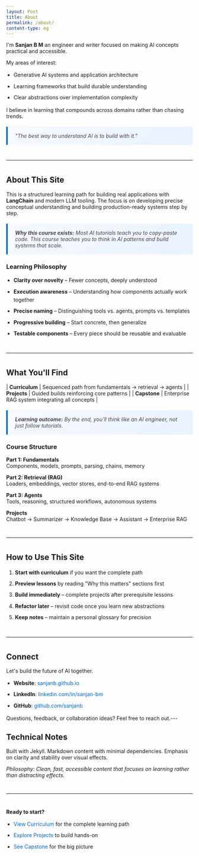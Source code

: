 ```yaml
---
layout: Post
title: About
permalink: /about/
content-type: eg
---
```


I'm **Sanjan B M** an engineer and writer focused on making AI concepts practical and accessible.

My areas of interest:

- Generative AI systems and application architecture
- Learning frameworks that build durable understanding
- Clear abstractions over implementation complexity

I believe in learning that compounds across domains rather than chasing trends.

> _"The best way to understand AI is to build with it."_

---

## About This Site

This is a structured learning path for building real applications with **LangChain** and modern LLM tooling. The focus is on developing precise conceptual understanding and building production-ready systems step by step.

> **Why this course exists:** Most AI tutorials teach you to copy-paste code. This course teaches you to _think_ in AI patterns and build systems that scale.

### Learning Philosophy

- **Clarity over novelty** – Fewer concepts, deeply understood
- **Execution awareness** – Understanding how components actually work together
- **Precise naming** – Distinguishing tools vs. agents, prompts vs. templates
- **Progressive building** – Start concrete, then generalize
- **Testable components** – Every piece should be reusable and evaluable

---

## What You'll Find

| **Curriculum** | Sequenced path from fundamentals → retrieval → agents |
| **Projects** | Guided builds reinforcing core patterns |
| **Capstone** | Enterprise RAG system integrating all concepts |

> **Learning outcome:** By the end, you'll think like an AI engineer, not just follow tutorials.

### Course Structure

**Part 1: Fundamentals**  
Components, models, prompts, parsing, chains, memory

**Part 2: Retrieval (RAG)**  
Loaders, embeddings, vector stores, end-to-end RAG systems

**Part 3: Agents**  
Tools, reasoning, structured workflows, autonomous systems

**Projects**  
Chatbot → Summarizer → Knowledge Base → Assistant → Enterprise RAG

---

## How to Use This Site

1. **Start with curriculum** if you want the complete path
2. **Preview lessons** by reading "Why this matters" sections first
3. **Build immediately** – complete projects after prerequisite lessons
4. **Refactor later** – revisit code once you learn new abstractions
5. **Keep notes** – maintain a personal glossary for precision

---

## Connect

Let's build the future of AI together.

- **Website**: [sanjanb.github.io](https://sanjanb.github.io/)
- **LinkedIn**: [linkedin.com/in/sanjan-bm](https://www.linkedin.com/in/sanjan-bm/)
- **GitHub**: [github.com/sanjanb](https://github.com/sanjanb)

Questions, feedback, or collaboration ideas? Feel free to reach out.---

## Technical Notes

Built with Jekyll. Markdown content with minimal dependencies. Emphasis on clarity and stability over visual effects.

*Philosophy: Clean, fast, accessible content that focuses on learning rather than distracting effects.*

---

**Ready to start?**

- [View Curriculum](/langchain/curriculum/) for the complete learning path
- [Explore Projects](/langchain/projects/) to build hands-on
- [See Capstone](/langchain/projects/capstone-enterprise-rag/) for the big picture

<style>
/* Minimal styling for clean presentation */
table {
    width: 100%;
    border-collapse: collapse;
    margin: 20px 0;
    background: #fafafa;
    border-radius: 6px;
    overflow: hidden;
}

table td {
    padding: 12px 16px;
    border-bottom: 1px solid #eee;
    vertical-align: top;
}

table td:first-child {
    font-weight: 600;
    white-space: nowrap;
    width: 140px;
    background: #f5f5f5;
}

hr {
    border: none;
    border-top: 1px solid #eee;
    margin: 40px 0;
}

ul {
    padding-left: 20px;
}

li {
    margin: 8px 0;
    line-height: 1.6;
}

a {
    color: #0066cc;
    text-decoration: none;
    transition: color 0.2s ease;
}

a:hover {
    color: #0052a3;
    text-decoration: underline;
}

/* Engaging blockquotes */
blockquote {
    background: linear-gradient(135deg, #f8f9ff 0%, #e8f2ff 100%);
    border-left: 4px solid #0066cc;
    margin: 20px 0;
    padding: 16px 20px;
    border-radius: 0 6px 6px 0;
    font-style: italic;
    color: #444;
}

blockquote p {
    margin: 0;
}

/* Clean link styling for bottom section */
p > a {
    display: inline-block;
    margin: 5px 15px 5px 0;
    padding: 10px 18px;
    background: linear-gradient(135deg, #f5f5f5 0%, #e8e8e8 100%);
    border-radius: 6px;
    text-decoration: none;
    font-size: 14px;
    font-weight: 500;
    transition: all 0.2s ease;
    border: 1px solid #ddd;
}

p > a:hover {
    background: linear-gradient(135deg, #e5e5e5 0%, #d8d8d8 100%);
    text-decoration: none;
    transform: translateY(-1px);
    box-shadow: 0 2px 8px rgba(0,0,0,0.1);
}

/* Subtle emoji spacing */
li:has(emoji), td:has(emoji) {
    line-height: 1.7;
}

/* Responsive design */
@media (max-width: 600px) {
    p > a {
        display: block;
        margin: 8px 0;
        text-align: center;
    }
    
    table td:first-child {
        width: 120px;
        font-size: 14px;
    }
    
    blockquote {
        margin: 15px 0;
        padding: 12px 16px;
    }
}
</style>
